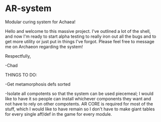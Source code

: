 # AR-system
Modular curing system for Achaea!

Hello and welcome to this massive project.  I've outlined a lot of the shell, and now I'm ready to start alpha testing to really iron out all the bugs and to get more utility or just put in things I've forgot.  Please feel free to message me on Archaeon regarding the system!

Respectfully,

-Chad


THINGS TO DO:

-Get metamorphosis defs sorted

-Isolate all compotents so that the system can be used piecemeal;  I would like to have it so people can install whichever components they want and not have to rely on other compotents.  AR CORE is required for most of the stuff, which I would like to have remain so I don't have to make giant tables for every single aff/def in the game for every module.
